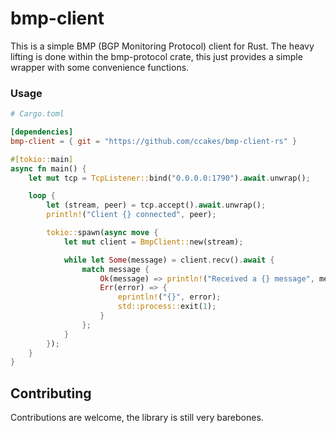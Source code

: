 # bmp-client

This is a simple BMP (BGP Monitoring Protocol) client for Rust. The heavy lifting is done within the bmp-protocol crate, this just provides a simple wrapper with some convenience functions.

### Usage

```toml
# Cargo.toml

[dependencies]
bmp-client = { git = "https://github.com/ccakes/bmp-client-rs" }
```

```rust
#[tokio::main]
async fn main() {
    let mut tcp = TcpListener::bind("0.0.0.0:1790").await.unwrap();

    loop {
        let (stream, peer) = tcp.accept().await.unwrap();
        println!("Client {} connected", peer);

        tokio::spawn(async move {
            let mut client = BmpClient::new(stream);

            while let Some(message) = client.recv().await {
                match message {
                    Ok(message) => println!("Received a {} message", message.kind),
                    Err(error) => {
                        eprintln!("{}", error);
                        std::process::exit(1);
                    }
                };
            }
        });
    }
}
```

## Contributing

Contributions are welcome, the library is still very barebones.